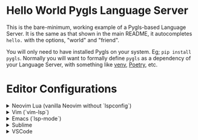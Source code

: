 # Hello World Pygls Language Server

This is the bare-minimum, working example of a Pygls-based Language Server. It is the same as that shown in the main README, it autocompletes `hello.` with the options, "world" and "friend".

You will only need to have installed Pygls on your system. Eg; `pip install pygls`. Normally you will want to formally define `pygls` as a dependency of your Language Server, with something like [venv](https://docs.python.org/3/library/venv.html), [Poetry](https://python-poetry.org/), etc.

# Editor Configurations

<details>
<summary>Neovim Lua (vanilla Neovim without `lspconfig`)</summary>

  Normally, once you have completed your own Language Server, you will want to submit it to the [LSP Config](https://github.com/neovim/nvim-lspconfig) repo, it is the defacto way to support Language Servers in the Neovim ecosystem. But before then you can just use something like this:

  ```lua
  vim.api.nvim_create_autocmd({ "BufEnter" }, {
    -- NB: You must remember to manually put the file extension pattern matchers for each LSP filetype
    pattern = { "*" },
    callback = function()
      vim.lsp.start({
        name = "hello-world-pygls-class-based-example",
        cmd = { "python path-to-hello-world-class-based-example/main.py" },
        root_dir = vim.fs.dirname(vim.fs.find({ ".git" }, { upward = true })[1])
      })
    end,
  })
  ```
</details>

<details>
<summary>Vim (`vim-lsp`)</summary>

  ```vim
  augroup HelloWorldPythonExample
  au!
  autocmd User lsp_setup call lsp#register_server({
      \ 'name': 'hello-world-pygls-example',
      \ 'cmd': {server_info->['python', 'path-to-hello-world-class-based-example/main.py']},
      \ 'allowlist': ['*']
      \ }})
  augroup END
  ```
</details>

<details>
<summary>Emacs (`lsp-mode`)</summary>
  Normally, once your Language Server is complete, you'll want to submit it to the [M-x Eglot](https://github.com/joaotavora/eglot) project, which will automatically set your server up. Until then, you can use:

  ```
  (make-lsp-client :new-connection
  (lsp-stdio-connection
    `(,(executable-find "python") "path-to-hello-world-class-based-example/main.py"))
    :activation-fn (lsp-activate-on "*")
    :server-id 'hello-world-pygls-example')))
  ```
</details>

<details>
<summary>Sublime</summary>


  ```
  {
      "clients": {
        "pygls-hello-world-class-based-example": {
          "command": ["python", "path-to-hello-world-class-based-example/main.py"],
          "enabled": true,
          "selector": "source.python"
        }
      }
    }
  ```
</details>

<details>
<summary>VSCode</summary>

  VSCode is the most complex of the editors to setup. See the [json-vscode-extension](https://github.com/openlawlibrary/pygls/tree/master/examples/json-vscode-extension) for an idea of how to do it.
</details>
